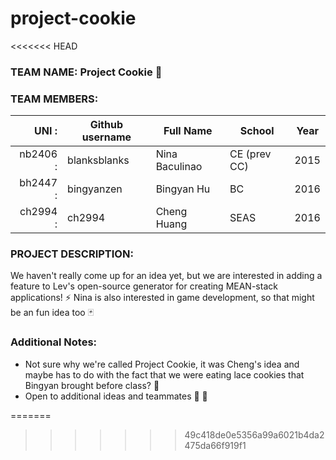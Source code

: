 # project-cookie
<<<<<<< HEAD

### TEAM NAME: Project Cookie :cookie:

### TEAM MEMBERS:

| UNI     :| Github username  | Full Name      | School      | Year |
|---------:|------------------|----------------|-------------|------|
|  nb2406 :| blanksblanks     | Nina Baculinao | CE (prev CC)| 2015 |
|  bh2447 :| bingyanzen       | Bingyan Hu     | BC          | 2016 |
|  ch2994 :| ch2994           | Cheng Huang    | SEAS        | 2016 |

### PROJECT DESCRIPTION:

We haven't really come up for an idea yet, but we are interested in adding a feature to Lev's open-source generator for creating MEAN-stack applications! :zap: Nina is also interested in game development, so that might be an fun idea too :black_joker:

### Additional Notes:

- Not sure why we're called Project Cookie, it was Cheng's idea and maybe has to do with the fact that we were eating lace cookies that Bingyan brought before class? :dog:
- Open to additional ideas and teammates :hatched_chick: :balloon:

=======
>>>>>>> 49c418de0e5356a99a6021b4da2475da66f919f1
